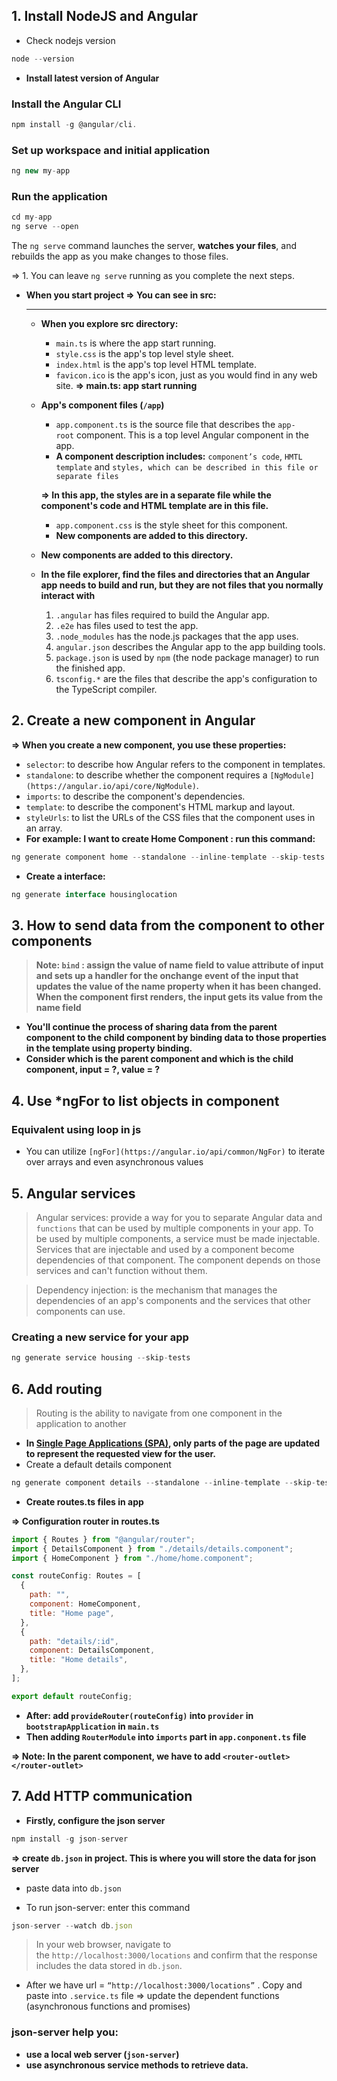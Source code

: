 ## 1. Install NodeJS and Angular

- Check nodejs version

```jsx
node --version
```

- **Install latest version of Angular**

### Install the Angular CLI

```jsx
npm install -g @angular/cli.
```

### Set up workspace and initial application

```jsx
ng new my-app
```

### Run the application

```jsx
cd my-app
ng serve --open
```

The `ng serve` command launches the server, **watches your files**, and rebuilds the app as you make changes to those files.

⇒ 1. You can leave `ng serve` running as you complete the next steps.

- **When you start project ⇒ You can see in src:**

  ***

  <!-- ![Untitled](https://prod-files-secure.s3.us-west-2.amazonaws.com/56be37b7-c188-481f-8553-d41618273191/54b3ad86-0df5-44bc-a715-dfb77fee90c5/Untitled.png) -->

  - **When you explore src directory:**
    - `main.ts` is where the app start running.
    - `style.css` is the app's top level style sheet.
    - `index.html` is the app's top level HTML template.
    - `favicon.ico` is the app's icon, just as you would find in any web site.
      **⇒ main.ts: app start running**
  - **App's component files (`/app`)**

    - `app.component.ts` is the source file that describes the `app-root` component. This is a top level Angular component in the app.
    - **A component description includes:** `component’s code`, `HMTL template` and `styles, which can be described in this file or separate files`

    **⇒ In this app, the styles are in a separate file while the component's code and HTML template are in this file.**

    - `app.component.css` is the style sheet for this component.
    - **New components are added to this directory.**

  - **New components are added to this directory.**
  - **In the file explorer, find the files and directories that an Angular app needs to build and run, but they are not files that you normally interact with**
    1. `.angular` has files required to build the Angular app.
    2. `.e2e` has files used to test the app.
    3. `.node_modules` has the node.js packages that the app uses.
    4. `angular.json` describes the Angular app to the app building tools.
    5. `package.json` is used by `npm` (the node package manager) to run the finished app.
    6. `tsconfig.*` are the files that describe the app's configuration to the TypeScript compiler.

## 2. Create a new component in Angular

**⇒ When you create a new component, you use these properties:**

- `selector`: to describe how Angular refers to the component in templates.
- `standalone`: to describe whether the component requires a `[NgModule](https://angular.io/api/core/NgModule)`.
- `imports`: to describe the component's dependencies.
- `template`: to describe the component's HTML markup and layout.
- `styleUrls`: to list the URLs of the CSS files that the component uses in an array.
- **For example: I want to create Home Component : run this command:**

```jsx
ng generate component home --standalone --inline-template --skip-tests
```

- **Create a interface:**

```jsx
ng generate interface housinglocation
```

## 3. How to send data from the component to other components

> **Note: `bind` : assign the value of name field to value attribute of input and sets up a handler for the onchange event of the input that updates the value of the name property when it has been changed. When the component first renders, the input gets its value from the name field**

- **You'll continue the process of sharing data from the parent component to the child component by binding data to those properties in the template using property binding.**
- **Consider which is the parent component and which is the child component, input = ?, value = ?**

## 4. Use \*ngFor to list objects in component

### Equivalent using loop in js

- You can utilize `[ngFor](https://angular.io/api/common/NgFor)` to iterate over arrays and even asynchronous values

## 5. Angular services

> Angular services: provide a way for you to separate Angular data and `functions` that can be used by multiple components in your app. To be used by multiple components, a service must be made injectable. Services that are injectable and used by a component become dependencies of that component. The component depends on those services and can't function without them.

> Dependency injection: is the mechanism that manages the dependencies of an app's components and the services that other components can use.

### Creating a new service for your app

```jsx
ng generate service housing --skip-tests
```

## 6. Add routing

> Routing is the ability to navigate from one component in the application to another

- **In [Single Page Applications (SPA)](https://angular.io/guide/router-tutorial#using-angular-routes-in-a-single-page-application), only parts of the page are updated to represent the requested view for the user.**
- Create a default details component

```jsx
ng generate component details --standalone --inline-template --skip-tests
```

- **Create routes.ts files in app**

**⇒ Configuration router in routes.ts**

```jsx
import { Routes } from "@angular/router";
import { DetailsComponent } from "./details/details.component";
import { HomeComponent } from "./home/home.component";

const routeConfig: Routes = [
  {
    path: "",
    component: HomeComponent,
    title: "Home page",
  },
  {
    path: "details/:id",
    component: DetailsComponent,
    title: "Home details",
  },
];

export default routeConfig;
```

- **After: add `provideRouter(routeConfig)` into `provider` in `bootstrapApplication` in `main.ts`**
- **Then adding `RouterModule` into `imports` part in `app.conponent.ts` file**

**⇒ Note: In the parent component, we have to add `<router-outlet></router-outlet>`**

## 7. Add HTTP communication

- **Firstly, configure the json server**

```jsx
npm install -g json-server
```

**⇒ create `db.json` in project. This is where you will store the data for json server**

- paste data into `db.json`

- To run json-server: enter this command

```jsx
json-server --watch db.json
```

> In your web browser, navigate to the `http://localhost:3000/locations` and confirm that the response includes the data stored in `db.json`.

- After we have url = `“http://localhost:3000/locations”` . Copy and paste into `.service.ts` file ⇒ update the dependent functions (asynchronous functions and promises)

### json-server help you:

- **use a local web server (`json-server`)**
- **use asynchronous service methods to retrieve data.**

